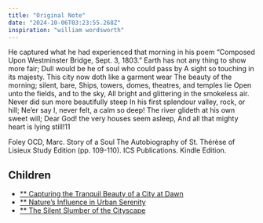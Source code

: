 ```yaml
---
title: "Original Note"
date: "2024-10-06T03:23:55.268Z"
inspiration: "william wordsworth"
---
```


He captured what he had experienced that morning in his poem “Composed Upon Westminster Bridge, Sept. 3, 1803.” Earth has not any thing to show more fair; 
Dull would be he of soul who could pass by 
A sight so touching in its majesty. 
This city now doth like a garment wear 
The beauty of the morning; silent, bare, 
Ships, towers, domes, theatres, and temples lie 
Open unto the fields, and to the sky, 
All bright and glittering in the smokeless air. 
Never did sun more beautifully steep 
In his first splendour valley, rock, or hill; 
Ne’er say I, never felt, a calm so deep! 
The river glideth at his own sweet will; 
Dear God! the very houses seem asleep, 
And all that mighty heart is lying still!11

Foley OCD, Marc. Story of a Soul The Autobiography of St. Thérèse of Lisieux Study Edition (pp. 109-110). ICS Publications. Kindle Edition. 

## Children
- [** Capturing the Tranquil Beauty of a City at Dawn](child-m1x0qzgk-1.md)
- [** Nature’s Influence in Urban Serenity](child-m1x0qzgk-1.md)
- [** The Silent Slumber of the Cityscape](child-m1x0qzgk-1.md)
